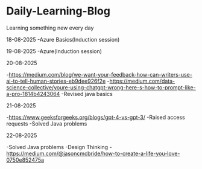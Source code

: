 # Daily-Learning-Blog
Learning something new every day

18-08-2025
-Azure Basics(Induction session)

19-08-2025
-Azure(Induction session)

20-08-2025

-https://medium.com/blog/we-want-your-feedback-how-can-writers-use-ai-to-tell-human-stories-eb9dee926f2e
-https://medium.com/data-science-collective/youre-using-chatgpt-wrong-here-s-how-to-prompt-like-a-pro-1814b4243064
-Revised java basics

21-08-2025

-https://www.geeksforgeeks.org/blogs/gpt-4-vs-gpt-3/
-Raised access requests 
-Solved Java problems

22-08-2025

-Solved Java problems
-Design Thinking
-https://medium.com/@jasoncmcbride/how-to-create-a-life-you-love-0750e852475a

